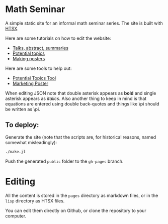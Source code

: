# Math Seminar

A simple static site for an informal math seminar series. The site is built
with [HTSX](https://github.com/TotalVerb/SExpressions.jl).

Here are some tutorials on how to edit the website:

- [Talks, abstract, summaries](https://www.youtube.com/watch?v=0bCAP7vxUAU)
- [Potential topics](https://www.youtube.com/watch?v=wLpMqp4P28I)
- [Making posters](https://www.youtube.com/watch?v=cP3Ti0x8ln4)

Here are some tools to help out:

- [Potential Topics Tool](http://uwseminars.com/pttool/)
- [Marketing Poster](http://uwseminars.com/poster/)


When editing JSON note that double asterisk appears as **bold** and single asterisk appears as *italics*. Also another thing to keep in mind is that equations are entered using double back-quotes and things like \pi should be written as \\pi.

## To deploy:
Generate the site (note that the scripts are, for historical reasons, named
somewhat misleadingly):

```sh
./make.jl
```

Push the generated `public` folder to the `gh-pages` branch.

# Editing

All the content is stored in the `pages` directory as markdown files, or in the
`lisp` directory as HTSX files.

You can edit them directly on Github, or clone the repository to your computer.
